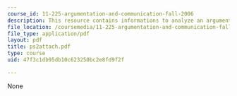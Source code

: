 ```yaml
---
course_id: 11-225-argumentation-and-communication-fall-2006
description: This resource contains informations to analyze an argument.
file_location: /coursemedia/11-225-argumentation-and-communication-fall-2006/47f3c1db95db10c623250bc2e8fd9f2f_ps2attach.pdf
file_type: application/pdf
layout: pdf
title: ps2attach.pdf
type: course
uid: 47f3c1db95db10c623250bc2e8fd9f2f

---
```

None